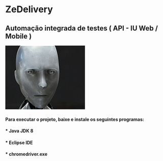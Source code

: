 # ZeDelivery
## Automação integrada de testes ( API - IU Web / Mobile )
![Can you](https://github.com/strackersix/ZeDelivery/blob/master/can%20you.gif)

#### Para executar o projeto, baixe e instale os seguintes programas: 

#### * Java JDK 8
#### * Eclipse IDE
#### * chromedriver.exe
